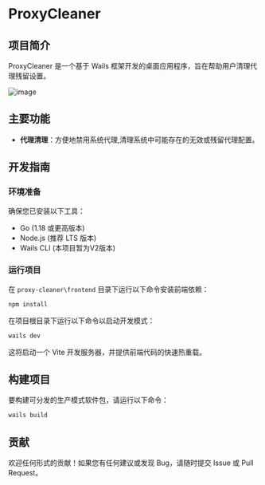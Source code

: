 # ProxyCleaner

## 项目简介

ProxyCleaner 是一个基于 Wails 框架开发的桌面应用程序，旨在帮助用户清理代理残留设置。

![image](https://github.com/user-attachments/assets/831e722d-0e24-41c7-bcd9-b63c8791dbd3)


## 主要功能

- **代理清理**：方便地禁用系统代理,清理系统中可能存在的无效或残留代理配置。

## 开发指南

### 环境准备

确保您已安装以下工具：

- Go (1.18 或更高版本)
- Node.js (推荐 LTS 版本)
- Wails CLI (本项目暂为V2版本)

### 运行项目

在 `proxy-cleaner\frontend` 目录下运行以下命令安装前端依赖：

```bash
npm install
```

在项目根目录下运行以下命令以启动开发模式：

```bash
wails dev
```

这将启动一个 Vite 开发服务器，并提供前端代码的快速热重载。

## 构建项目

要构建可分发的生产模式软件包，请运行以下命令：

```bash
wails build
```

## 贡献

欢迎任何形式的贡献！如果您有任何建议或发现 Bug，请随时提交 Issue 或 Pull Request。
